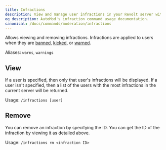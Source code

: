 ```yaml
---
title: Infractions
description: View and manage user infractions in your Revolt server with AutoMod. Track warnings, timeouts, and bans for comprehensive moderation.
og_description: AutoMod's infraction command usage documentation.
canonical: /docs/commands/moderation/infractions
---
```


Allows viewing and removing infractions. Infractions are applied to users when they are [banned](/docs/commands/moderation/ban), [kicked](/docs/commands/moderation/kick), or [warned](/docs/commands/moderation/warn).

Aliases: `warns`, `warnings`

## View

If a user is specified, then only that user's infractions will be displayed. If a user isn't specified, then a list of the users with the most infractions in the current server will be returned.

Usage: `/infractions [user]`

## Remove

You can remove an infraction by specifying the ID. You can get the ID of the infraction by viewing it as detailed above.

Usage: `/infractions rm <infraction ID>`
